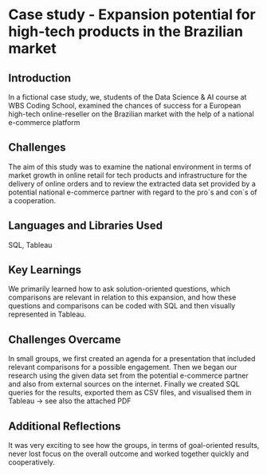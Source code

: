 # Case study - Expansion potential for high-tech products in the Brazilian market
## Introduction
In a fictional case study, we, students of the Data Science & AI course at WBS Coding School, examined the chances of success for a European high-tech online-reseller on the Brazilian market with the help of a national e-commerce platform
## Challenges
The aim of this study was to examine the national environment in terms of market growth in online retail for tech products and infrastructure for the delivery of online orders and to review the extracted data set provided by a potential national e-commerce partner with regard to the pro´s and con´s of a cooperation.
## Languages and Libraries Used
SQL, Tableau
## Key Learnings
We primarily learned how to ask solution-oriented questions, which comparisons are relevant in relation to this expansion, and how these questions and comparisons can be coded with SQL and then visually represented in Tableau.
## Challenges Overcame
In small groups, we first created an agenda for a presentation that included relevant comparisons for a possible engagement.
Then we began our research using the given data set from the potential e-commerce partner and also from external sources on the internet. 
Finally we created SQL queries for the results, exported them as CSV files, and visualised them in Tableau -> see also the attached PDF
## Additional Reflections
It was very exciting to see how the groups, in terms of goal-oriented results, never lost focus on the overall outcome and worked together quickly and cooperatively.
